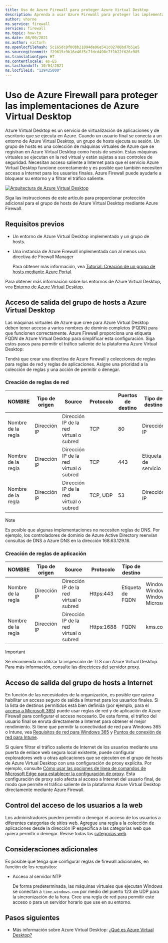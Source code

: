 ```yaml
---
title: Uso de Azure Firewall para proteger Azure Virtual Desktop
description: Aprenda a usar Azure Firewall para proteger las implementaciones de Azure Virtual Desktop
author: vhorne
ms.service: firewall
services: firewall
ms.topic: how-to
ms.date: 08/09/2021
ms.author: victorh
ms.openlocfilehash: 5c165dc8f00bb21894de06e541c02788bd7b51e5
ms.sourcegitcommit: f29615c9b16e46f5c7fdcd498c7f1b22f626c985
ms.translationtype: HT
ms.contentlocale: es-ES
ms.lasthandoff: 10/04/2021
ms.locfileid: "129425000"
---
```

# <a name="use-azure-firewall-to-protect-azure-virtual-desktop-deployments"></a>Uso de Azure Firewall para proteger las implementaciones de Azure Virtual Desktop

Azure Virtual Desktop es un servicio de virtualización de aplicaciones y de escritorio que se ejecuta en Azure. Cuando un usuario final se conecta a un entorno de Azure Virtual Desktop, un grupo de hosts ejecuta su sesión. Un grupo de hosts es una colección de máquinas virtuales de Azure que se registran en Azure Virtual Desktop como hosts de sesión. Estas máquinas virtuales se ejecutan en la red virtual y están sujetas a sus controles de seguridad. Necesitan acceso saliente a Internet para que el servicio Azure Virtual Desktop funcione correctamente y es posible que también necesiten acceso a Internet para los usuarios finales. Azure Firewall puede ayudarle a bloquear su entorno y a filtrar el tráfico saliente.

[ ![Arquitectura de Azure Virtual Desktop](media/protect-windows-virtual-desktop/windows-virtual-desktop-architecture-diagram.png) ](media/protect-windows-virtual-desktop/windows-virtual-desktop-architecture-diagram.png#lightbox)

Siga las instrucciones de este artículo para proporcionar protección adicional para el grupo de hosts de Azure Virtual Desktop mediante Azure Firewall.

## <a name="prerequisites"></a>Requisitos previos

 - Un entorno de Azure Virtual Desktop implementado y un grupo de hosts.
 - Una instancia de Azure Firewall implementada con al menos una directiva de Firewall Manager

   Para obtener más información, vea [Tutorial: Creación de un grupo de hosts mediante Azure Portal](../virtual-desktop/create-host-pools-azure-marketplace.md).

Para obtener más información sobre los entornos de Azure Virtual Desktop, vea [Entorno de Azure Virtual Desktop](../virtual-desktop/environment-setup.md).

## <a name="host-pool-outbound-access-to-azure-virtual-desktop"></a>Acceso de salida del grupo de hosts a Azure Virtual Desktop

Las máquinas virtuales de Azure que cree para Azure Virtual Desktop deben tener acceso a varios nombres de dominio completos (FQDN) para que funcionen correctamente. Azure Firewall proporciona una etiqueta FQDN de Azure Virtual Desktop para simplificar esta configuración. Siga estos pasos para permitir el tráfico saliente de la plataforma Azure Virtual Desktop:

Tendrá que crear una directiva de Azure Firewall y colecciones de reglas para reglas de red y reglas de aplicaciones. Asigne una prioridad a la colección de reglas y una acción de permitir o denegar.

### <a name="create-network-rules"></a>Creación de reglas de red

| NOMBRE      | Tipo de origen | Source                    | Protocolo | Puertos de destino | Tipo de destino | Destination                       |
| --------- | ----------- | ------------------------- | -------- | ----------------- | ---------------- | --------------------------------- |
| Nombre de la regla | Dirección IP  | Dirección IP de la red virtual o subred | TCP      | 80                | Dirección IP       | 169.254.169.254, 168.63.129.16    |
| Nombre de la regla | Dirección IP  | Dirección IP de la red virtual o subred | TCP      | 443               | Etiqueta de servicio      | AzureCloud, WindowsVirtualDesktop |
| Nombre de la regla | Dirección IP  | Dirección IP de la red virtual o subred | TCP, UDP | 53                | Dirección IP       | *                                 |

> [!NOTE]
> Es posible que algunas implementaciones no necesiten reglas de DNS. Por ejemplo, los controladores de dominio de Azure Active Directory reenvían consultas de DNS a Azure DNS en la dirección 168.63.129.16.

### <a name="create-application-rules"></a>Creación de reglas de aplicación

| NOMBRE      | Tipo de origen | Source                    | Protocolo   | Tipo de destino | Destination                                                                                 |
| --------- | ----------- | ------------------------- | ---------- | ---------------- | ------------------------------------------------------------------------------------------- |
| Nombre de la regla | Dirección IP  | Dirección IP de la red virtual o subred | Https:443  | Etiqueta de FQDN         | WindowsVirtualDesktop, WindowsUpdate, Windows Diagnostics, MicrosoftActiveProtectionService |
| Nombre de la regla | Dirección IP  | Dirección IP de la red virtual o subred | Https:1688 | FQDN             | kms.core.windows.net                                                                        |

> [!IMPORTANT]
> Se recomienda no utilizar la inspección de TLS con Azure Virtual Desktop. Para más información, consulte las [directrices del servidor proxy](../virtual-desktop/proxy-server-support.md#dont-use-ssl-termination-on-the-proxy-server).

## <a name="host-pool-outbound-access-to-the-internet"></a>Acceso de salida del grupo de hosts a Internet

En función de las necesidades de la organización, es posible que quiera habilitar un acceso seguro de salida a Internet para los usuarios finales. Si la lista de destinos permitidos está bien definida (por ejemplo, para el [acceso a Microsoft 365](/microsoft-365/enterprise/microsoft-365-ip-web-service)) puede usar reglas de red y de aplicación de Azure Firewall para configurar el acceso necesario. De esta forma, el tráfico del usuario final se enruta directamente a Internet para obtener el mejor rendimiento. Si tiene que permitir la conectividad de red para Windows 365 o Intune, vea [Requisitos de red para Windows 365](/windows-365/requirements-network#allow-network-connectivity) y [Puntos de conexión de red para Intune](/mem/intune/fundamentals/intune-endpoints).

Si quiere filtrar el tráfico saliente de Internet de los usuarios mediante una puerta de enlace web segura local existente, puede configurar exploradores web u otras aplicaciones que se ejecuten en el grupo de hosts de Azure Virtual Desktop con una configuración de proxy explícita. Por ejemplo, consulte [Cómo usar las opciones de línea de comandos de Microsoft Edge para establecer la configuración de proxy](/deployedge/edge-learnmore-cmdline-options-proxy-settings). Esta configuración de proxy solo afecta al acceso a Internet del usuario final, de modo que permite el tráfico saliente de la plataforma Azure Virtual Desktop directamente mediante Azure Firewall.

## <a name="control-user-access-to-the-web"></a>Control del acceso de los usuarios a la web

Los administradores pueden permitir o denegar el acceso de los usuarios a diferentes categorías de sitios web. Agregue una regla a la colección de aplicaciones desde la dirección IP específica a las categorías web que quiera permitir o denegar. Revise todas las [categorías web](web-categories.md).

## <a name="additional-considerations"></a>Consideraciones adicionales

Es posible que tenga que configurar reglas de firewall adicionales, en función de los requisitos:

- Acceso al servidor NTP

  De forma predeterminada, las máquinas virtuales que ejecutan Windows se conectan a `time.windows.com` por medio del puerto 123 de UDP para la sincronización de la hora. Cree una regla de red para permitir este acceso o para un servidor horario que use en su entorno.

## <a name="next-steps"></a>Pasos siguientes

- Más información sobre Azure Virtual Desktop: [¿Qué es Azure Virtual Desktop?](../virtual-desktop/overview.md)
